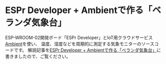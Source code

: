 # ESPr Developer + Ambientで作る「ベランダ気象台」

ESP-WROOM-02開発ボード「ESPr Developer」とIoT用クラウドサービス[Ambient](https://ambidata.io)を使い、
温度、湿度などを周期的に測定する気象モニターのソースコードです。
解説記事を[ESPr Developer + Ambientで作る「ベランダ気象台」](https://ambidata.io/examples/weatherstation/)に書きましたので、ご覧ください。
